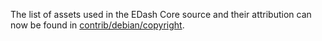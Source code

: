 The list of assets used in the EDash Core source and their attribution can now be found in [contrib/debian/copyright](../contrib/debian/copyright).
